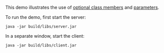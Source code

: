 This demo illustrates the use of [optional class members][1] and
[parameters][2].

To run the demo, first start the server:

```
java -jar build/libs/server.jar
```

In a separate window, start the client:

```
java -jar build/libs/client.jar
```

[1]: https://doc.zeroc.com/display/Ice37/Java+Compat+Mapping+for+Optional+Data+Members
[2]: https://doc.zeroc.com/display/Ice37/Java+Compat+Mapping+for+Operations
